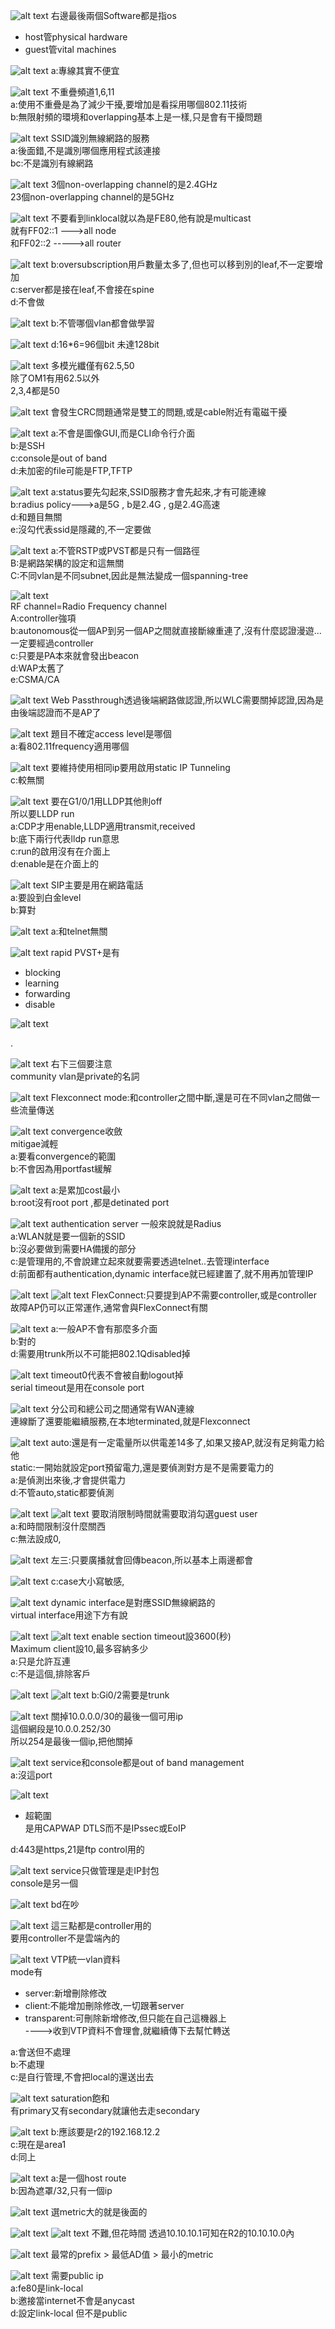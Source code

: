 ![alt text](image.png)
右邊最後兩個Software都是指os  
+ host管physical hardware  
+ guest管vital machines  





















![alt text](image-1.png)
a:專線其實不便宜  


























![alt text](image-2.png)
不重疊頻道1,6,11  
a:使用不重疊是為了減少干擾,要增加是看採用哪個802.11技術    
b:無限射頻的環境和overlapping基本上是一樣,只是會有干擾問題  
























![alt text](image-3.png)
SSID識別無線網路的服務  
a:後面錯,不是識別哪個應用程式該連接  
bc:不是識別有線網路  
























![alt text](image-4.png)
3個non-overlapping channel的是2.4GHz  
23個non-overlapping channel的是5GHz  































![alt text](image-5.png)
不要看到linklocal就以為是FE80,他有說是multicast  
就有FF02::1 --->all node   
和FF02::2 ----->all router    































![alt text](image-7.png)
b:oversubscription用戶數量太多了,但也可以移到別的leaf,不一定要增加  
c:server都是接在leaf,不會接在spine  
d:不會做  



























![alt text](image-8.png)
b:不管哪個vlan都會做學習  























![alt text](image-9.png)
d:16*6=96個bit 未達128bit  






















![alt text](image-10.png)
多模光纖僅有62.5,50  
除了OM1有用62.5以外  
2,3,4都是50  

























![alt text](image-6.png)
會發生CRC問題通常是雙工的問題,或是cable附近有電磁干擾   






















![alt text](image-11.png)
a:不會是圖像GUI,而是CLI命令行介面  
b:是SSH  
c:console是out of band   
d:未加密的file可能是FTP,TFTP    

























![alt text](image-12.png)
a:status要先勾起來,SSID服務才會先起來,才有可能連線  
b:radius policy--->a是5G , b是2.4G , g是2.4G高速  
d:和題目無關  
e:沒勾代表ssid是隱藏的,不一定要做 



























![alt text](image-13.png)
a:不管RSTP或PVST都是只有一個路徑  
B:是網路架構的設定和這無關  
C:不同vlan是不同subnet,因此是無法變成一個spanning-tree    



















![alt text](image-14.png)  
RF channel=Radio Frequency channel  
A:controller強項  
b:autonomous從一個AP到另一個AP之間就直接斷線重連了,沒有什麼認證漫遊...一定要經過controller  
c:只要是PA本來就會發出beacon  
d:WAP太舊了  
e:CSMA/CA   


























![alt text](image-15.png)
Web Passthrough透過後端網路做認證,所以WLC需要關掉認證,因為是由後端認證而不是AP了   























![alt text](image-57.png)
題目不確定access level是哪個  
a:看802.11frequency適用哪個  






























![alt text](image-56.png)
要維持使用相同ip要用啟用static IP Tunneling  
c:較無關  
































![alt text](image-55.png)
要在G1/0/1用LLDP其他則off  
所以要LLDP run  
a:CDP才用enable,LLDP適用transmit,received  
b:底下兩行代表lldp run意思  
c:run的啟用沒有在介面上  
d:enable是在介面上的  


























![alt text](image-54.png)
SIP主要是用在網路電話  
a:要設到白金level   
b:算對   

































![alt text](image-53.png)
a:和telnet無關  















![alt text](image-52.png)
rapid PVST+是有  
+ blocking  
+ learning  
+ forwarding  
+ disable  





























![alt text](image-51.png)


.  




























![alt text](image-23.png)
右下三個要注意  
community vlan是private的名詞   

























![alt text](image-24.png)
Flexconnect mode:和controller之間中斷,還是可在不同vlan之間做一些流量傳送  



















![alt text](image-25.png)
convergence收斂    
mitigae減輕  
a:要看convergence的範圍   
b:不會因為用portfast緩解  























![alt text](image-26.png)
a:是累加cost最小  
b:root沒有root port ,都是detinated port  





















![alt text](image-27.png)
authentication server 一般來說就是Radius  
a:WLAN就是要一個新的SSID  
b:沒必要做到需要HA備援的部分  
c:是管理用的,不會說建立起來就要需要透過telnet..去管理interface  
d:前面都有authentication,dynamic interface就已經建置了,就不用再加管理IP    























![alt text](image-29.png)
![alt text](image-28.png)
FlexConnect:只要提到AP不需要controller,或是controller故障AP仍可以正常運作,通常會與FlexConnect有關  
























![alt text](image-30.png)
a:一般AP不會有那麼多介面  
b:對的  
d:需要用trunk所以不可能把802.1Qdisabled掉  























![alt text](image-31.png)
timeout0代表不會被自動logout掉  
serial timeout是用在console port  





















![alt text](image-32.png)
分公司和總公司之間通常有WAN連線   
連線斷了還要能繼續服務,在本地terminated,就是Flexconnect  





















![alt text](image-33.png)
auto:還是有一定電量所以供電差14多了,如果又接AP,就沒有足夠電力給他  
static:一開始就設定port預留電力,還是要偵測對方是不是需要電力的   
a:是偵測出來後,才會提供電力   
d:不管auto,static都要偵測  
























![alt text](image-34.png)
![alt text](image-35.png)
要取消限制時間就需要取消勾選guest user  
a:和時間限制沒什麼關西  
c:無法設成0, 


























![alt text](image-36.png)
左三:只要廣播就會回傳beacon,所以基本上兩邊都會  






















![alt text](image-37.png)
c:case大小寫敏感,  

























![alt text](image-38.png)
dynamic interface是對應SSID無線網路的  
virtual interface用途下方有說  





































![alt text](image-39.png)
![alt text](image-40.png)
enable section timeout設3600(秒)  
Maximum client設10,最多容納多少   
a:只是允許互連  
c:不是這個,排除客戶  





















![alt text](image-41.png)
![alt text](image-42.png)
b:Gi0/2需要是trunk  



























![alt text](image-43.png)
關掉10.0.0.0/30的最後一個可用ip  
這個網段是10.0.0.252/30  
所以254是最後一個ip,把他關掉     























![alt text](image-44.png)
service和console都是out of band management  
a:沒這port  






















![alt text](image-45.png)
+ 超範圍  
是用CAPWAP DTLS而不是IPssec或EoIP  

d:443是https,21是ftp control用的   























![alt text](image-46.png)
service只做管理是走IP封包  
console是另一個 



















![alt text](image-47.png)
bd在吵  






















![alt text](image-48.png)
這三點都是controller用的  
要用controller不是雲端內的  



















![alt text](image-49.png)
VTP統一vlan資料  
mode有  
+ server:新增刪除修改  
+ client:不能增加刪除修改,一切跟著server    
+ transparent:可刪除新增修改,但只能在自己這機器上  
---->收到VTP資料不會理會,就繼續傳下去幫忙轉送  

a:會送但不處理  
b:不處理  
c:是自行管理,不會把local的還送出去  






















![alt text](image-50.png)
saturation飽和  
有primary又有secondary就讓他去走secondary  
































![alt text](image-16.png)
b:應該要是r2的192.168.12.2  
c:現在是area1  
d:同上  























![alt text](image-17.png)
a:是一個host route   
b:因為遮罩/32,只有一個ip    



























![alt text](image-18.png)
選metric大的就是後面的  






















![alt text](image-20.png)
![alt text](image-19.png)
不難,但花時間
透過10.10.10.1可知在R2的10.10.10.0內  























![alt text](image-21.png)
最常的prefix > 最低AD值 > 最小的metric  























![alt text](image-22.png)
需要public ip   
a:fe80是link-local   
b:邀接當internet不會是anycast  
d:設定link-local 但不是public  












































